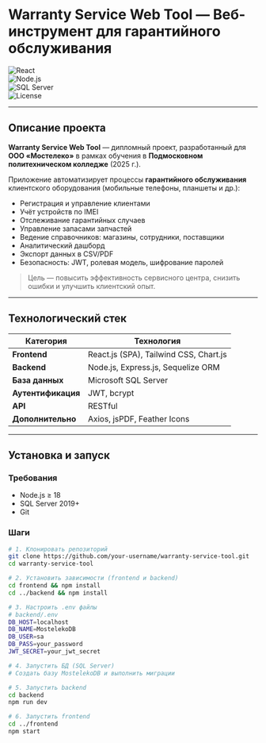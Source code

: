 # Warranty Service Web Tool — Веб-инструмент для гарантийного обслуживания

![React](https://img.shields.io/badge/React-18.2-blue?logo=react)  
![Node.js](https://img.shields.io/badge/Node.js-18.15-green?logo=node.js)  
![SQL Server](https://img.shields.io/badge/SQL%20Server-2019-red?logo=microsoft-sql-server)  
![License](https://img.shields.io/badge/Лицензия-MIT-yellow)

---

## Описание проекта

**Warranty Service Web Tool** — дипломный проект, разработанный для **ООО «Мостелеко»** в рамках обучения в **Подмосковном политехническом колледже** (2025 г.).

Приложение автоматизирует процессы **гарантийного обслуживания** клиентского оборудования (мобильные телефоны, планшеты и др.):

- Регистрация и управление клиентами  
- Учёт устройств по IMEI  
- Отслеживание гарантийных случаев  
- Управление запасами запчастей  
- Ведение справочников: магазины, сотрудники, поставщики  
- Аналитический дашборд  
- Экспорт данных в CSV/PDF  
- Безопасность: JWT, ролевая модель, шифрование паролей  

> Цель — повысить эффективность сервисного центра, снизить ошибки и улучшить клиентский опыт.

---

## Технологический стек

| Категория       | Технология                          |
|----------------|-------------------------------------|
| **Frontend**    | React.js (SPA), Tailwind CSS, Chart.js |
| **Backend**     | Node.js, Express.js, Sequelize ORM  |
| **База данных** | Microsoft SQL Server                |
| **Аутентификация** | JWT, bcrypt                      |
| **API**         | RESTful                             |
| **Дополнительно** | Axios, jsPDF, Feather Icons       |

---

## Установка и запуск

### Требования
- Node.js ≥ 18
- SQL Server 2019+
- Git

### Шаги

```bash
# 1. Клонировать репозиторий
git clone https://github.com/your-username/warranty-service-tool.git
cd warranty-service-tool

# 2. Установить зависимости (frontend и backend)
cd frontend && npm install
cd ../backend && npm install

# 3. Настроить .env файлы
# backend/.env
DB_HOST=localhost
DB_NAME=MostelekoDB
DB_USER=sa
DB_PASS=your_password
JWT_SECRET=your_jwt_secret

# 4. Запустить БД (SQL Server)
# Создать базу MostelekoDB и выполнить миграции

# 5. Запустить backend
cd backend
npm run dev

# 6. Запустить frontend
cd ../frontend
npm start
